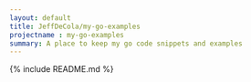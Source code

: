 ```yaml
---
layout: default
title: JeffDeCola/my-go-examples
projectname : my-go-examples
summary: A place to keep my go code snippets and examples
---
```


{% include README.md %}



